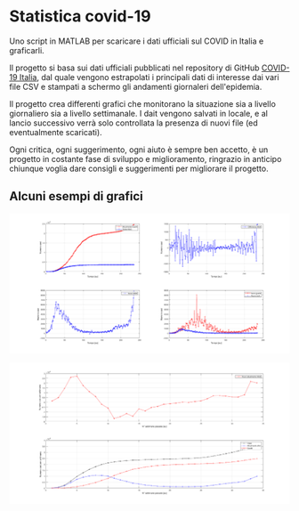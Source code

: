 # Statistica covid-19
Uno script in MATLAB per scaricare i dati ufficiali sul COVID in Italia e graficarli.

Il progetto si basa sui dati ufficiali pubblicati nel repository di GitHub [COVID-19 Italia]( github.com/pcm-dpc/COVID-19 "COVID-19 Italia"), dal quale vengono estrapolati i principali dati di interesse dai vari file CSV e stampati a schermo gli andamenti giornaleri dell'epidemia.

Il progetto crea differenti grafici che monitorano la situazione sia a livello giornaliero sia a livello settimanale. I dait vengono salvati in locale, e al lancio successivo verrà solo controllata la presenza di nuovi file (ed eventualmente scaricati).

Ogni critica, ogni suggerimento, ogni aiuto è sempre ben accetto, è un progetto in costante fase di sviluppo e miglioramento, ringrazio in anticipo chiunque voglia dare consigli e suggerimenti per migliorare il progetto.

## Alcuni esempi di grafici

[![Report giornaliero](https://github.com/94-psy/Statistica-covid-19-ITA/raw/main/Report/Esempio_report_giornaliero.png "Report giornaliero")](https://github.com/94-psy/Statistica-covid-19-ITA/raw/main/Report/Esempio_report_giornaliero.png "Report giornaliero")

[![Report settimanale](https://github.com/94-psy/Statistica-covid-19-ITA/raw/main/Report/Esempio_report_settimanale.png "Report settimanale")](https://github.com/94-psy/Statistica-covid-19-ITA/raw/main/Report/Esempio_report_settimanale.png "Report settimanale")
